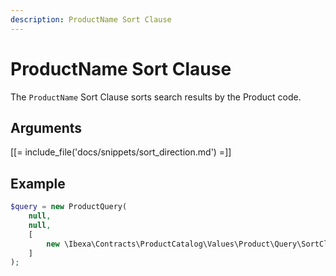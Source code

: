 ```yaml
---
description: ProductName Sort Clause
---
```


# ProductName Sort Clause

The `ProductName` Sort Clause sorts search results by the Product code.

## Arguments

[[= include_file('docs/snippets/sort_direction.md') =]]

## Example

``` php
$query = new ProductQuery(
    null,
    null,
    [
        new \Ibexa\Contracts\ProductCatalog\Values\Product\Query\SortClause\ProductName()
    ]
);
```

